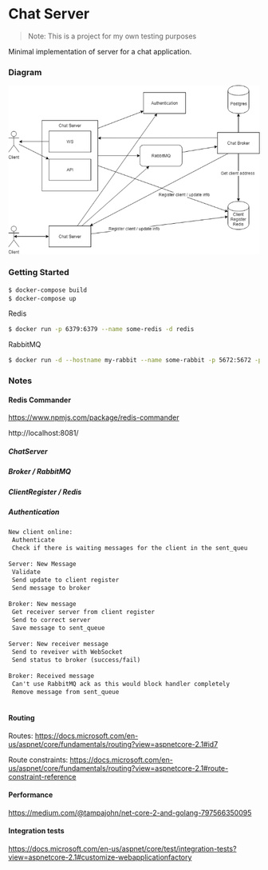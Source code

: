 # Chat Server

> Note: This is a project for my own testing purposes

Minimal implementation of server for a chat application.

### Diagram

![diagram](./docs/chat-server.png)

### Getting Started

```sh
$ docker-compose build
$ docker-compose up
```

Redis
```sh
$ docker run -p 6379:6379 --name some-redis -d redis
```

RabbitMQ
```sh
$ docker run -d --hostname my-rabbit --name some-rabbit -p 5672:5672 -p 15672:15672 rabbitmq:3-management
```

### Notes

#### Redis Commander

https://www.npmjs.com/package/redis-commander

http://localhost:8081/

##### ChatServer

##### Broker / RabbitMQ

##### ClientRegister / Redis

##### Authentication


```
New client online:
 Authenticate
 Check if there is waiting messages for the client in the sent_queu

Server: New Message
 Validate
 Send update to client register
 Send message to broker

Broker: New message
 Get receiver server from client register
 Send to correct server
 Save message to sent_queue

Server: New receiver message
 Send to reveiver with WebSocket
 Send status to broker (success/fail)

Broker: Received message
 Can't use RabbitMQ ack as this would block handler completely
 Remove message from sent_queue


```

#### Routing

Routes: https://docs.microsoft.com/en-us/aspnet/core/fundamentals/routing?view=aspnetcore-2.1#id7

Route constraints: 
https://docs.microsoft.com/en-us/aspnet/core/fundamentals/routing?view=aspnetcore-2.1#route-constraint-reference


#### Performance

https://medium.com/@tampajohn/net-core-2-and-golang-797566350095

#### Integration tests

https://docs.microsoft.com/en-us/aspnet/core/test/integration-tests?view=aspnetcore-2.1#customize-webapplicationfactory